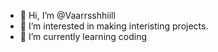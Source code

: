 - 👋 Hi, I’m @Vaarrsshhiill
- 👀 I’m interested in making interisting projects.
- 🌱 I’m currently learning coding


<!---
Vaarrsshhiill/Vaarrsshhiill is a ✨ special ✨ repository because its `README.md` (this file) appears on your GitHub profile.
You can click the Preview link to take a look at your changes.
--->
